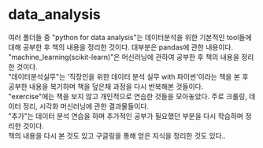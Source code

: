 # data_analysis
여러 폴더들 중 "python for data analysis"는 데이터분석을 위한 기본적인 tool들에 대해 공부한 후 책의 내용을 정리한 것이다. 대부분은 pandas에 관한 내용이다.<br>
"machine_learning(scikit-learn)"은 머신러닝에 관하여 공부한 후 책의 내용을 정리한 것이다.<br>
"데이터분석실무"는 '직장인을 위한 데이터 분석 실무 with 파이썬'이라는 책을 본 후 공부한 내용을 복기하며 책을 덮은채 과정을 다시 반복해본 것들이다.<br>
"exercise"에는 책을 보지 않고 개인적으로 연습한 것들을 모아놓았다. 주로 크롤링, 데이터 정리, 시각화 머신러닝에 관한 결과물들이다. <br>
"추가"는 데이터 분석 연습을 하며 추가적인 공부가 필요했던 부분을 다시 학습하며 정리한 것이다. <br>
    책의 내용을 다시 본 것도 있고 구글링을 통해 얻은 지식을 정리한 것도 있다..<br>
  
